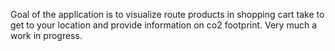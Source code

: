 Goal of the application is to visualize route products in shopping cart take to get to your location and provide information on co2 footprint.
Very much a work in progress.
